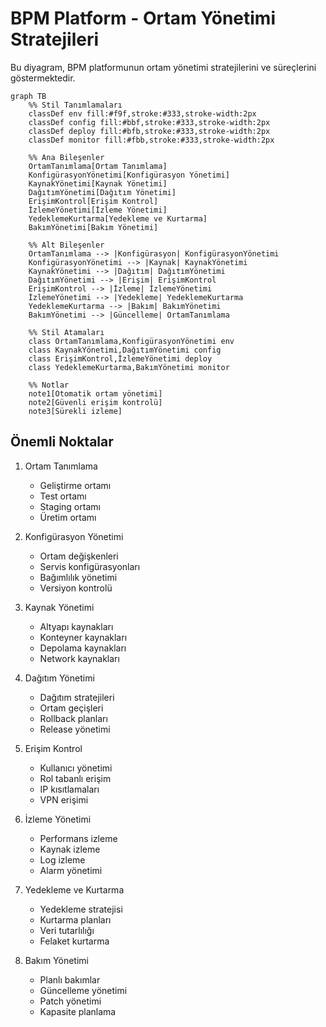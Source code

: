 # BPM Platform - Ortam Yönetimi Stratejileri

Bu diyagram, BPM platformunun ortam yönetimi stratejilerini ve süreçlerini göstermektedir.

```mermaid
graph TB
    %% Stil Tanımlamaları
    classDef env fill:#f9f,stroke:#333,stroke-width:2px
    classDef config fill:#bbf,stroke:#333,stroke-width:2px
    classDef deploy fill:#bfb,stroke:#333,stroke-width:2px
    classDef monitor fill:#fbb,stroke:#333,stroke-width:2px

    %% Ana Bileşenler
    OrtamTanımlama[Ortam Tanımlama]
    KonfigürasyonYönetimi[Konfigürasyon Yönetimi]
    KaynakYönetimi[Kaynak Yönetimi]
    DağıtımYönetimi[Dağıtım Yönetimi]
    ErişimKontrol[Erişim Kontrol]
    İzlemeYönetimi[İzleme Yönetimi]
    YedeklemeKurtarma[Yedekleme ve Kurtarma]
    BakımYönetimi[Bakım Yönetimi]

    %% Alt Bileşenler
    OrtamTanımlama --> |Konfigürasyon| KonfigürasyonYönetimi
    KonfigürasyonYönetimi --> |Kaynak| KaynakYönetimi
    KaynakYönetimi --> |Dağıtım| DağıtımYönetimi
    DağıtımYönetimi --> |Erişim| ErişimKontrol
    ErişimKontrol --> |İzleme| İzlemeYönetimi
    İzlemeYönetimi --> |Yedekleme| YedeklemeKurtarma
    YedeklemeKurtarma --> |Bakım| BakımYönetimi
    BakımYönetimi --> |Güncelleme| OrtamTanımlama

    %% Stil Atamaları
    class OrtamTanımlama,KonfigürasyonYönetimi env
    class KaynakYönetimi,DağıtımYönetimi config
    class ErişimKontrol,İzlemeYönetimi deploy
    class YedeklemeKurtarma,BakımYönetimi monitor

    %% Notlar
    note1[Otomatik ortam yönetimi]
    note2[Güvenli erişim kontrolü]
    note3[Sürekli izleme]
```

## Önemli Noktalar

1. Ortam Tanımlama
   - Geliştirme ortamı
   - Test ortamı
   - Staging ortamı
   - Üretim ortamı

2. Konfigürasyon Yönetimi
   - Ortam değişkenleri
   - Servis konfigürasyonları
   - Bağımlılık yönetimi
   - Versiyon kontrolü

3. Kaynak Yönetimi
   - Altyapı kaynakları
   - Konteyner kaynakları
   - Depolama kaynakları
   - Network kaynakları

4. Dağıtım Yönetimi
   - Dağıtım stratejileri
   - Ortam geçişleri
   - Rollback planları
   - Release yönetimi

5. Erişim Kontrol
   - Kullanıcı yönetimi
   - Rol tabanlı erişim
   - IP kısıtlamaları
   - VPN erişimi

6. İzleme Yönetimi
   - Performans izleme
   - Kaynak izleme
   - Log izleme
   - Alarm yönetimi

7. Yedekleme ve Kurtarma
   - Yedekleme stratejisi
   - Kurtarma planları
   - Veri tutarlılığı
   - Felaket kurtarma

8. Bakım Yönetimi
   - Planlı bakımlar
   - Güncelleme yönetimi
   - Patch yönetimi
   - Kapasite planlama 
